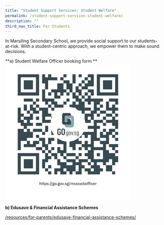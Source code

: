 ```yaml
---
title: "Student Support Services: Student Welfare"
permalink: /student-support-services-student-welfare/
description: ""
third_nav_title: For Students
---
```

In Marsiling Secondary School, we provide social support to our students-at-risk. With a student-centric approach, we empower them to make sound decisions. 

**a) Student Welfare Officer booking form
**
![](/images/Student%20Support%20Services/Student%20Welfare%20Officer%20booking%20form.jpg)

**b) Edusave & Financial Assistance Schemes**

[/resources/for-parents/edusave-financial-assistance-schemes/](/resources/for-parents/edusave-financial-assistance-schemes/)